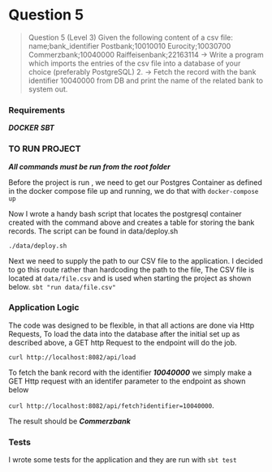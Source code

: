 # Question 5

>Question 5 (Level 3)
Given the following content of a csv file:
name;bank_identifier
Postbank;10010010
Eurocity;10030700
Commerzbank;10040000
Raiffeisenbank;22163114
-> Write a program which imports the entries of the csv file into a database of your choice (preferably PostgreSQL) 2.
-> Fetch the record with the bank identifier 10040000 from DB and print the name of the related bank to system out.

### Requirements
***DOCKER***
***SBT***

### TO RUN PROJECT
***All commands must be run from the root folder***

Before the project is run , we need to get our Postgres Container as defined in the docker compose file up and running, we do that with
```docker-compose up```

Now I wrote a handy bash script that locates the postgresql container created with the command above and creates a table for storing the bank records. The script can be found in data/deploy.sh

```./data/deploy.sh```

Next we need to supply the path to our CSV file to the application. I decided to go this route rather than hardcoding the path to the file, The CSV file is located at ```data/file.csv``` and  is used when starting the project as shown below.
```sbt "run data/file.csv"```

### Application Logic

The code was designed to be flexible, in that all actions are done via Http Requests, To load the data into the database after the initial set up as described above, a GET http Request to the endpoint will do the job.

```curl http://localhost:8082/api/load```

To fetch the bank record with the identifier ***10040000*** we simply make a GET Http request with an identifer parameter to the endpoint as shown below

```curl http://localhost:8082/api/fetch?identifier=10040000```.

The result should be ***Commerzbank***

### Tests
I wrote some tests for the application and they are run with
```sbt test```

